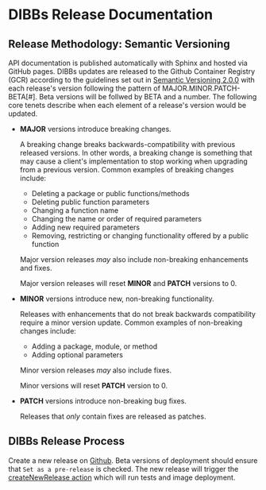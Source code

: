 # DIBBs Release Documentation

## Release Methodology: Semantic Versioning

API documentation is published automatically with Sphinx and hosted via GitHub pages. DIBBs updates are released to the Github Container Registry (GCR) according to the guidelines set out in [Semantic Versioning 2.0.0](https://semver.org/) with each release's version following the pattern of MAJOR.MINOR.PATCH-BETA[#]. Beta versions will be follwed by BETA and a number. The following core tenets describe when each element of a release's version would be updated.

- **MAJOR** versions introduce breaking changes.

  A breaking change breaks backwards-compatibility with previous released versions. In other words, a breaking change is something that may cause a client's implementation to stop working when upgrading from a previous version. Common examples of breaking changes include:

  - Deleting a package or public functions/methods
  - Deleting public function parameters
  - Changing a function name
  - Changing the name or order of required parameters
  - Adding new required parameters
  - Removing, restricting or changing functionality offered by a public function

  Major version releases _may_ also include non-breaking enhancements and fixes.

  Major version releases will reset **MINOR** and **PATCH** versions to 0.

- **MINOR** versions introduce new, non-breaking functionality.

  Releases with enhancements that do not break backwards compatibility require a minor version update. Common examples of non-breaking changes include:

  - Adding a package, module, or method
  - Adding optional parameters

  Minor version releases _may_ also include fixes.

  Minor versions will reset **PATCH** version to 0.

- **PATCH** versions introduce non-breaking bug fixes.

  Releases that _only_ contain fixes are released as patches.

## DIBBs Release Process

Create a new release on [Github](https://github.com/CDCgov/dibbs-ecr-viewer/releases/new). Beta versions of deployment should ensure that `Set as a pre-release` is checked. The new release will trigger the [createNewRelease action](https://github.com/CDCgov/dibbs-ecr-viewer/blob/main/.github/workflows/createNewRelease.yaml) which will run tests and image deployment.
